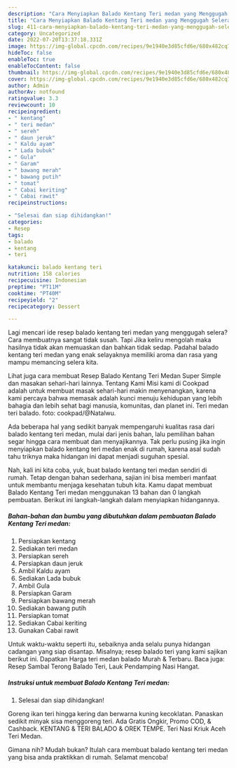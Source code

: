 ```yaml
---
description: "Cara Menyiapkan Balado Kentang Teri medan yang Menggugah Selera"
title: "Cara Menyiapkan Balado Kentang Teri medan yang Menggugah Selera"
slug: 411-cara-menyiapkan-balado-kentang-teri-medan-yang-menggugah-selera
category: Uncategorized
date: 2022-07-20T13:37:18.331Z
image: https://img-global.cpcdn.com/recipes/9e1940e3d85cfd6e/680x482cq70/balado-kentang-teri-medan-foto-resep-utama.jpg
hideToc: false
enableToc: true
enableTocContent: false
thumbnail: https://img-global.cpcdn.com/recipes/9e1940e3d85cfd6e/680x482cq70/balado-kentang-teri-medan-foto-resep-utama.jpg
cover: https://img-global.cpcdn.com/recipes/9e1940e3d85cfd6e/680x482cq70/balado-kentang-teri-medan-foto-resep-utama.jpg
author: Admin
authorAv: notfound
ratingvalue: 3.3
reviewcount: 10
recipeingredient:
- " kentang"
- " teri medan"
- " sereh"
- " daun jeruk"
- " Kaldu ayam"
- " Lada bubuk"
- " Gula"
- " Garam"
- " bawang merah"
- " bawang putih"
- " tomat"
- " Cabai keriting"
- " Cabai rawit"
recipeinstructions:

- "Selesai dan siap dihidangkan!"
categories:
- Resep
tags:
- balado
- kentang
- teri

katakunci: balado kentang teri 
nutrition: 158 calories
recipecuisine: Indonesian
preptime: "PT11M"
cooktime: "PT40M"
recipeyield: "2"
recipecategory: Dessert

---
```



Lagi mencari ide resep balado kentang teri medan yang menggugah selera? Cara membuatnya sangat tidak susah. Tapi Jika keliru mengolah maka hasilnya tidak akan memuaskan dan bahkan tidak sedap. Padahal balado kentang teri medan yang enak selayaknya memiliki aroma dan rasa yang mampu memancing selera kita.


Lihat juga cara membuat Resep Balado Kentang Teri Medan Super Simple dan masakan sehari-hari lainnya. Tentang Kami Misi kami di Cookpad adalah untuk membuat masak sehari-hari makin menyenangkan, karena kami percaya bahwa memasak adalah kunci menuju kehidupan yang lebih bahagia dan lebih sehat bagi manusia, komunitas, dan planet ini. Teri medan teri balado. foto: cookpad/@Natalwu.

Ada beberapa hal yang sedikit banyak mempengaruhi kualitas rasa dari balado kentang teri medan, mulai dari jenis bahan, lalu pemilihan bahan segar hingga cara membuat dan menyajikannya. Tak perlu pusing jika ingin menyiapkan balado kentang teri medan enak di rumah, karena asal sudah tahu triknya maka hidangan ini dapat menjadi suguhan spesial.


Nah, kali ini kita coba, yuk, buat balado kentang teri medan sendiri di rumah. Tetap dengan bahan sederhana, sajian ini bisa memberi manfaat untuk membantu menjaga kesehatan tubuh kita. Kamu dapat membuat Balado Kentang Teri medan menggunakan 13 bahan dan 0 langkah pembuatan. Berikut ini langkah-langkah dalam menyiapkan hidangannya.

<!--inarticleads1-->

##### Bahan-bahan dan bumbu yang dibutuhkan dalam pembuatan Balado Kentang Teri medan:

1. Persiapkan  kentang
1. Sediakan  teri medan
1. Persiapkan  sereh
1. Persiapkan  daun jeruk
1. Ambil  Kaldu ayam
1. Sediakan  Lada bubuk
1. Ambil  Gula
1. Persiapkan  Garam
1. Persiapkan  bawang merah
1. Sediakan  bawang putih
1. Persiapkan  tomat
1. Sediakan  Cabai keriting
1. Gunakan  Cabai rawit


Untuk waktu-waktu seperti itu, sebaiknya anda selalu punya hidangan cadangan yang siap disantap. Misalnya; resep balado teri yang kami sajikan berikut ini. Dapatkan Harga teri medan balado Murah &amp; Terbaru. Baca juga: Resep Sambal Terong Balado Teri, Lauk Pendamping Nasi Hangat. 

<!--inarticleads2-->

##### Instruksi untuk membuat Balado Kentang Teri medan:


1. Selesai dan siap dihidangkan!

Goreng ikan teri hingga kering dan berwarna kuning kecoklatan. Panaskan sedikit minyak sisa menggoreng teri. Ada Gratis Ongkir, Promo COD, &amp; Cashback. KENTANG &amp; TERI BALADO &amp; OREK TEMPE. Teri Nasi Kriuk Aceh Teri Medan. 

Gimana nih? Mudah bukan? Itulah cara membuat balado kentang teri medan yang bisa anda praktikkan di rumah. Selamat mencoba!
